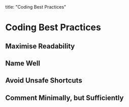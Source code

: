 <frontmatter>
title: "Coding Best Practices"
</frontmatter>

<link rel="stylesheet" href="{{baseUrl}}/css/textbook.css">

<div class="website-content main">

# Coding Best Practices

## Maximise Readability

<panel type="seamless" header="**Avoid Long Methods**" alt="long methods">
  <include src="avoidLongMethods/index.md#main" />
</panel>

<panel type="seamless" header="**Avoid Deep Nesting**" alt="long methods">
  <include src="avoidDeepNesting/index.md#main" />
</panel>

<panel type="seamless" header="**Avoid Complicated Expressions**" alt="complicated expressions">
  <include src="avoidComplicatedExpressions/index.md#main" />
</panel>

<panel type="seamless" header="**Avoid Magic Numbers**" alt="magic numbers">
  <include src="avoidMagicNumbers/index.md#main" />
</panel>

<panel type="seamless" header="**Make the Code Obvious**" alt="code obvious">
  <include src="makeCodeObvious/index.md#main" />
</panel>

<!-- ------------------------------------------------------------------------------------------------- -->

<panel type="seamless" header="**Structure Code Logically**" alt="structure logically">
  <include src="structureCodeLogically/index.md#main" />
</panel>

<panel type="seamless" header="**Do Not 'Trip Up' Reader**" alt="trip reader">
  <include src="dontTripReader/index.md#main" />
</panel>

<panel type="seamless" header="**Practice KISSing**" alt="practice KISSing">
  <include src="practiceKISSing/index.md#main" />
</panel>

<panel type="seamless" header="**SLAP Hard**" alt="slap hard">
  <include src="slapHard/index.md#main" />
</panel>

<!-- ------------------------------------------------------------------------------------------------- -->

<panel type="seamless" header="**Make the Happy Path Prominent**" alt="happy path">
  <include src="makeHappyPathProminent/index.md#main" />
</panel>

## Name Well

<panel type="seamless" header="**Use Nouns for Things and Verbs for Actions**" alt="nouns and verbs">
  <include src="nounsAndVerbsAsNames/index.md#main" />
</panel>

<panel type="seamless" header="**Use Standard Words**" alt="standard words">
  <include src="useStandardWords/index.md#main" />
</panel>

<!-- ------------------------------------------------------------------------------------------------- -->

<panel type="seamless" header="**Use Name to Explain**" alt="name explain">
  <include src="useNameExplain/index.md#main" />
</panel>

<panel type="seamless" header="**Not Too Long, Not Too Short**" alt="not too long nor short">
  <include src="notTooLongNorShort/index.md#main" />
</panel>

<panel type="seamless" header="**Avoid Misleading Names**" alt="misleading names">
  <include src="avoidMisleadingNames/index.md#main" />
</panel>

## Avoid Unsafe Shortcuts

<panel type="seamless" header="**Use the Default Branch**" alt="default branch">
  <include src="useDefaultBranch/index.md#main" />
</panel>

<panel type="seamless" header="**Don't Recycle Variables or Parameters**" alt="recycle variables and variables">
  <include src="dontRecycleVarsOrParams/index.md#main" />
</panel>

<panel type="seamless" header="**Avoid Empty Catch Blocks**" alt="empty catch blocks">
  <include src="avoidEmptyCatchBlocks/index.md#main" />
</panel>

<panel type="seamless" header="**Delete Dead Code**" alt="dead code">
  <include src="deleteDeadCode/index.md#main" />
</panel>

<!-- ------------------------------------------------------------------------------------------------- -->

<panel type="seamless" header="**Minimise Scope of Variables**" alt="variable scope">
  <include src="minimiseVariableScope/index.md#main" />
</panel>

<panel type="seamless" header="**Minimise Code Duplication**" alt="minimise duplication">
  <include src="minimiseCodeDuplication/index.md#main" />
</panel>

## Comment Minimally, but Sufficiently

<panel type="seamless" header="**Do Not Repeat the Obvious**" alt="repeat obvious">
  <include src="dontRepeatObvious/index.md#main" />
</panel>

<panel type="seamless" header="**Write to the Reader**" alt="write reader">
  <include src="writeToReader/index.md#main" />
</panel>

<!-- ------------------------------------------------------------------------------------------------- -->

<panel type="seamless" header="**Explain WHAT and WHY, not HOW**" alt="explain what why how">
  <include src="explainWhatWhyNotHow/index.md#main" />
</panel>


</div>
